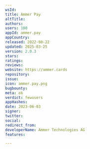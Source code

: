 ```yaml
---
wsId: 
title: Ammer Pay
altTitle: 
authors: 
users: 100
appId: ammer.pay
appCountry: 
released: 2022-08-22
updated: 2025-03-25
version: 2.0.3
stars: 
ratings: 
reviews: 
website: https://ammer.cards
repository: 
issue: 
icon: ammer.pay.png
bugbounty: 
meta: ok
verdict: fewusers
appHashes: 
date: 2023-06-03
signer: 
twitter: 
social: 
redirect_from: 
developerName: Ammer Technologies AG
features: 

---
```


